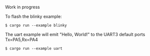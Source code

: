 Work in progress

To flash the blinky example:
```
$ cargo run --example blinky
```

The uart example will emit "Hello, World!" to the UART3 default ports Tx=PA5,Rx=PA4
```
$ cargo run --example uart
```
